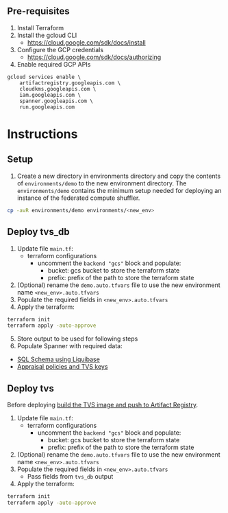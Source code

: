 ## Pre-requisites

1. Install Terraform
2. Install the gcloud CLI
   - https://cloud.google.com/sdk/docs/install
3. Configure the GCP credentials
   - https://cloud.google.com/sdk/docs/authorizing
4. Enable required GCP APIs
```
gcloud services enable \
    artifactregistry.googleapis.com \
    cloudkms.googleapis.com \
    iam.googleapis.com \
    spanner.googleapis.com \
    run.googleapis.com
 ```

 # Instructions
 ## Setup
 1. Create a new directory in environments directory and copy the contents of
   `environments/demo` to the new environment directory. The `environments/demo` contains the minimum setup needed for deploying an instance of the federated compute shuffler.
```bash
cp -avR environments/demo environments/<new_env>
```

## Deploy tvs_db
1. Update file `main.tf`:
    - terraform configurations
        - uncomment the `backend "gcs"` block and populate:
           - bucket: gcs bucket to store the terraform state
           - prefix: prefix of the path to store the terraform state
2. (Optional) rename the `demo.auto.tfvars` file to use the new environment name `<new_env>.auto.tfvars`
3. Populate the required fields in `<new_env>.auto.tfvars`
4. Apply the terraform:
```bash
terraform init
terraform apply -auto-approve
```
5. Store output to be used for following steps
6. Populate Spanner with required data:
- [SQL Schema using Liquibase](../../gcp/README.md)
- [Appraisal policies and TVS keys](../../README.md)

## Deploy tvs
Before deploying [build the TVS image and push to Artifact Registry](../../gcp/README.md).

1. Update file `main.tf`:
    - terraform configurations
        - uncomment the `backend "gcs"` block and populate:
            - bucket: gcs bucket to store the terraform state
            - prefix: prefix of the path to store the terraform state
2. (Optional) rename the `demo.auto.tfvars` file to use the new environment name `<new_env>.auto.tfvars`
3. Populate the required fields in `<new_env>.auto.tfvars`
   - Pass fields from `tvs_db` output
4. Apply the terraform:
```bash
terraform init
terraform apply -auto-approve
```
